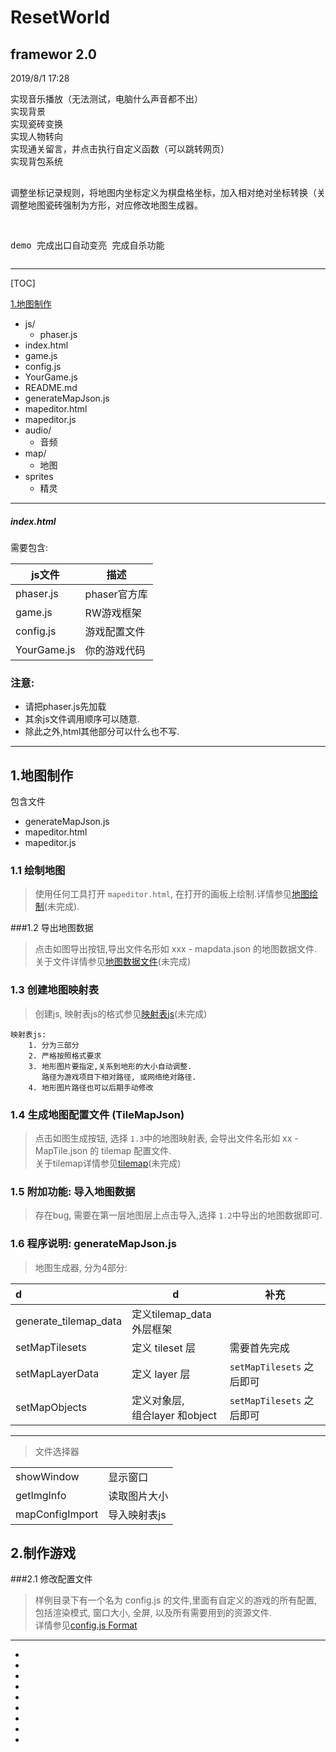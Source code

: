 # ResetWorld


<h2>framewor 2.0</h2>2019/8/1 17:28
<pre>
实现音乐播放（无法测试，电脑什么声音都不出）
实现背景
实现瓷砖变换
实现人物转向
实现通关留言，并点击执行自定义函数（可以跳转网页）
实现背包系统

调整坐标记录规则，将地图内坐标定义为棋盘格坐标，加入相对绝对坐标转换（关联函数已经重构）
调整地图瓷砖强制为方形，对应修改地图生成器。


demo
完成出口自动变亮
完成自杀功能 
</pre>

---


[TOC]

[1.地图制作](#1)

* js/
    * phaser.js 
* index.html
* game.js
* config.js
* YourGame.js
* README.md
* generateMapJson.js
* mapeditor.html
* mapeditor.js
* audio/
    * 音频
* map/
    * 地图
* sprites
    * 精灵

---
##### index.html
需要包含:

| js文件 | 描述 |
|---|---|
|phaser.js| phaser官方库 |
|game.js| RW游戏框架|
|config.js| 游戏配置文件 |
|YourGame.js| 你的游戏代码|   

### 注意:
* 请把phaser.js先加载
* 其余js文件调用顺序可以随意.
* 除此之外,html其他部分可以什么也不写.

---

<h2 id="1">1.地图制作</h2>
包含文件

* generateMapJson.js
* mapeditor.html
* mapeditor.js

### 1.1 绘制地图

>使用任何工具打开 `mapeditor.html`, 在打开的画板上绘制.详情参见[地图绘制]()(未完成).

###1.2 导出地图数据
>点击如图导出按钮,导出文件名形如 xxx - mapdata.json 的地图数据文件.
关于文件详情参见[地图数据文件]()(未完成)

### 1.3 创建地图映射表
>创建js, 映射表js的格式参见[映射表js]()(未完成)

    映射表js: 
        1. 分为三部分
        2. 严格按照格式要求
        3. 地形图片要指定,关系到地形的大小自动调整.
           路径为游戏项目下相对路径, 或网络绝对路径.
        4. 地形图片路径也可以后期手动修改

### 1.4 生成地图配置文件 (TileMapJson)

>点击如图生成按钮, 选择 `1.3`中的地图映射表, 会导出文件名形如 xx - MapTile.json 的 tilemap 配置文件. <br>
关于tilemap详情参见[tilemap]()(未完成)

### 1.5 附加功能: 导入地图数据
> 存在bug, 需要在第一层地图层上点击导入,选择 `1.2`中导出的地图数据即可.

### 1.6 程序说明: generateMapJson.js
> 地图生成器, 分为4部分:

| d| d| 补充|
| :--- | --- | ---|
|generate_tilemap_data|定义tilemap_data 外层框架|
|setMapTilesets| 定义 tileset 层|需要首先完成
|setMapLayerData| 定义 layer 层| `setMapTilesets` 之后即可
|setMapObjects| 定义对象层,<br> 组合layer 和object | `setMapTilesets` 之后即可
---

>文件选择器

|||
| --- | ---|
|showWindow| 显示窗口
|getImgInfo| 读取图片大小|
|mapConfigImport|导入映射表js|


## 2.制作游戏 
###2.1 修改配置文件
>样例目录下有一个名为 config.js 的文件,里面有自定义的游戏的所有配置,包括渲染模式, 窗口大小, 全屏, 以及所有需要用到的资源文件. <br>
详情参见[config.js Format]()




-----
-
-
-
-
-
-
-
-
-
